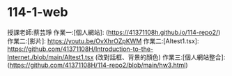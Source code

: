 # 114-1-web
授課老師:蔡芸琤
作業一:[個人網站]: (https://41371108h.github.io/114-repo2/)
作業二:[影片]: https://youtu.be/OvXhrOZpKWM
作業二:[AItest1.tsx]: https://github.com/41371108H/Introduction-to-the-Internet./blob/main/AItest1.tsx (改對話框、背景的顏色)
作業三:[個人網站整合]:(https://github.com/41371108H/114-repo2/blob/main/hw3.html)

